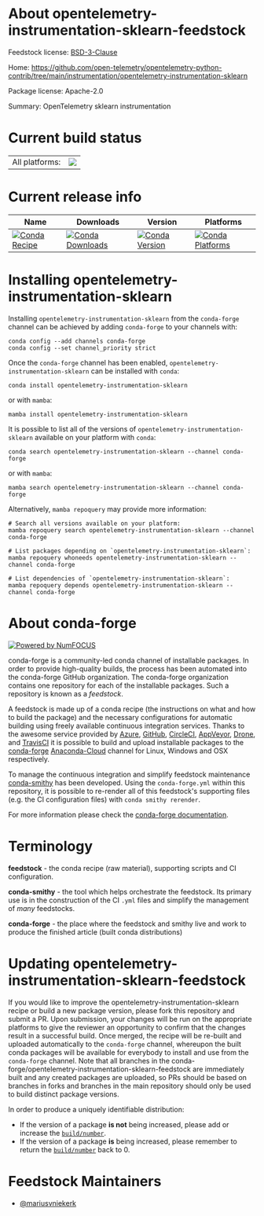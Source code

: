 About opentelemetry-instrumentation-sklearn-feedstock
=====================================================

Feedstock license: [BSD-3-Clause](https://github.com/conda-forge/opentelemetry-instrumentation-sklearn-feedstock/blob/main/LICENSE.txt)

Home: https://github.com/open-telemetry/opentelemetry-python-contrib/tree/main/instrumentation/opentelemetry-instrumentation-sklearn

Package license: Apache-2.0

Summary: OpenTelemetry sklearn instrumentation

Current build status
====================


<table><tr><td>All platforms:</td>
    <td>
      <a href="https://dev.azure.com/conda-forge/feedstock-builds/_build/latest?definitionId=13882&branchName=main">
        <img src="https://dev.azure.com/conda-forge/feedstock-builds/_apis/build/status/opentelemetry-instrumentation-sklearn-feedstock?branchName=main">
      </a>
    </td>
  </tr>
</table>

Current release info
====================

| Name | Downloads | Version | Platforms |
| --- | --- | --- | --- |
| [![Conda Recipe](https://img.shields.io/badge/recipe-opentelemetry--instrumentation--sklearn-green.svg)](https://anaconda.org/conda-forge/opentelemetry-instrumentation-sklearn) | [![Conda Downloads](https://img.shields.io/conda/dn/conda-forge/opentelemetry-instrumentation-sklearn.svg)](https://anaconda.org/conda-forge/opentelemetry-instrumentation-sklearn) | [![Conda Version](https://img.shields.io/conda/vn/conda-forge/opentelemetry-instrumentation-sklearn.svg)](https://anaconda.org/conda-forge/opentelemetry-instrumentation-sklearn) | [![Conda Platforms](https://img.shields.io/conda/pn/conda-forge/opentelemetry-instrumentation-sklearn.svg)](https://anaconda.org/conda-forge/opentelemetry-instrumentation-sklearn) |

Installing opentelemetry-instrumentation-sklearn
================================================

Installing `opentelemetry-instrumentation-sklearn` from the `conda-forge` channel can be achieved by adding `conda-forge` to your channels with:

```
conda config --add channels conda-forge
conda config --set channel_priority strict
```

Once the `conda-forge` channel has been enabled, `opentelemetry-instrumentation-sklearn` can be installed with `conda`:

```
conda install opentelemetry-instrumentation-sklearn
```

or with `mamba`:

```
mamba install opentelemetry-instrumentation-sklearn
```

It is possible to list all of the versions of `opentelemetry-instrumentation-sklearn` available on your platform with `conda`:

```
conda search opentelemetry-instrumentation-sklearn --channel conda-forge
```

or with `mamba`:

```
mamba search opentelemetry-instrumentation-sklearn --channel conda-forge
```

Alternatively, `mamba repoquery` may provide more information:

```
# Search all versions available on your platform:
mamba repoquery search opentelemetry-instrumentation-sklearn --channel conda-forge

# List packages depending on `opentelemetry-instrumentation-sklearn`:
mamba repoquery whoneeds opentelemetry-instrumentation-sklearn --channel conda-forge

# List dependencies of `opentelemetry-instrumentation-sklearn`:
mamba repoquery depends opentelemetry-instrumentation-sklearn --channel conda-forge
```


About conda-forge
=================

[![Powered by
NumFOCUS](https://img.shields.io/badge/powered%20by-NumFOCUS-orange.svg?style=flat&colorA=E1523D&colorB=007D8A)](https://numfocus.org)

conda-forge is a community-led conda channel of installable packages.
In order to provide high-quality builds, the process has been automated into the
conda-forge GitHub organization. The conda-forge organization contains one repository
for each of the installable packages. Such a repository is known as a *feedstock*.

A feedstock is made up of a conda recipe (the instructions on what and how to build
the package) and the necessary configurations for automatic building using freely
available continuous integration services. Thanks to the awesome service provided by
[Azure](https://azure.microsoft.com/en-us/services/devops/), [GitHub](https://github.com/),
[CircleCI](https://circleci.com/), [AppVeyor](https://www.appveyor.com/),
[Drone](https://cloud.drone.io/welcome), and [TravisCI](https://travis-ci.com/)
it is possible to build and upload installable packages to the
[conda-forge](https://anaconda.org/conda-forge) [Anaconda-Cloud](https://anaconda.org/)
channel for Linux, Windows and OSX respectively.

To manage the continuous integration and simplify feedstock maintenance
[conda-smithy](https://github.com/conda-forge/conda-smithy) has been developed.
Using the ``conda-forge.yml`` within this repository, it is possible to re-render all of
this feedstock's supporting files (e.g. the CI configuration files) with ``conda smithy rerender``.

For more information please check the [conda-forge documentation](https://conda-forge.org/docs/).

Terminology
===========

**feedstock** - the conda recipe (raw material), supporting scripts and CI configuration.

**conda-smithy** - the tool which helps orchestrate the feedstock.
                   Its primary use is in the construction of the CI ``.yml`` files
                   and simplify the management of *many* feedstocks.

**conda-forge** - the place where the feedstock and smithy live and work to
                  produce the finished article (built conda distributions)


Updating opentelemetry-instrumentation-sklearn-feedstock
========================================================

If you would like to improve the opentelemetry-instrumentation-sklearn recipe or build a new
package version, please fork this repository and submit a PR. Upon submission,
your changes will be run on the appropriate platforms to give the reviewer an
opportunity to confirm that the changes result in a successful build. Once
merged, the recipe will be re-built and uploaded automatically to the
`conda-forge` channel, whereupon the built conda packages will be available for
everybody to install and use from the `conda-forge` channel.
Note that all branches in the conda-forge/opentelemetry-instrumentation-sklearn-feedstock are
immediately built and any created packages are uploaded, so PRs should be based
on branches in forks and branches in the main repository should only be used to
build distinct package versions.

In order to produce a uniquely identifiable distribution:
 * If the version of a package **is not** being increased, please add or increase
   the [``build/number``](https://docs.conda.io/projects/conda-build/en/latest/resources/define-metadata.html#build-number-and-string).
 * If the version of a package **is** being increased, please remember to return
   the [``build/number``](https://docs.conda.io/projects/conda-build/en/latest/resources/define-metadata.html#build-number-and-string)
   back to 0.

Feedstock Maintainers
=====================

* [@mariusvniekerk](https://github.com/mariusvniekerk/)

